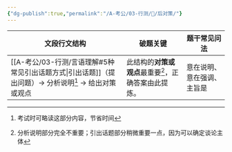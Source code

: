 ```yaml
---
{"dg-publish":true,"permalink":"/A-考公/03-行测/🍃/后对策/"}
---
```



| 文段行文结构                                              | 破题关键                       | 题干常见问法        |
| --------------------------------------------------- | -------------------------- | ------------- |
| [[A-考公/03-行测/言语理解#5种常见引出话题方式\|引出话题]]（提出问题）→ 分析说明[^1] → 给出对策或观点 | 此结构的**对策或观点**最重要[^2]，正确答案由此提炼。 | 意在说明、意在强调、主旨是 |

[^1]: 考试时可略读这部分内容，节省时间
[^2]: 分析说明部分完全不重要；引出话题部分稍微重要一点，因为可以确定谈论主体